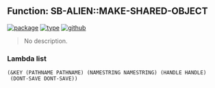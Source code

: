 ## Function: SB-ALIEN::MAKE-SHARED-OBJECT
[![package](https://img.shields.io/badge/Package-SB--ALIEN-5f9ea0.svg?style=social&colorA=999999)](../) [![type](https://img.shields.io/badge/Type-Function-5f9ea0.svg?style=social&colorA=999999)](../#function) [![github](https://img.shields.io/badge/GitHub-View_the_source-5f9ea0.svg?style=social&colorA=999999&logo=github)](https://github.com/sbcl/sbcl/blob/master/src/code/foreign-load.lisp/) 

> No description.

### Lambda list
```
(&KEY (PATHNAME PATHNAME) (NAMESTRING NAMESTRING) (HANDLE HANDLE)
 (DONT-SAVE DONT-SAVE))
```
